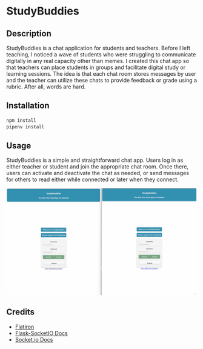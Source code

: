 # StudyBuddies

## Description

StudyBuddies is a chat application for students and teachers. Before I left teaching, I noticed a wave of students who were struggling to communicate digitally in any real capacity other than memes. I created this chat app so that teachers can place students in groups and facilitate digital study or learning sessions. The idea is that each chat room stores messages by user and the teacher can utilize these chats to provide feedback or grade using a rubric. After all, words are hard.

## Installation

```bash
npm install
pipenv install
```

## Usage

StudyBuddies is a simple and straightforward chat app.
Users log in as either teacher or student and join the appropriate chat room. Once there, users can activate and deactivate the chat as needed, or send messages for others to read either while connected or later when they connect.

![General Usage of StudyBuddies](client/src/media/StudyBuddiesGIF.gif)

## Credits

- [Flatiron](https://flatironschool.com/our-courses/)
- [Flask-SocketIO Docs](https://flask-socketio.readthedocs.io/en/latest/)
- [Socket.io Docs](https://socket.io/docs/v4/)